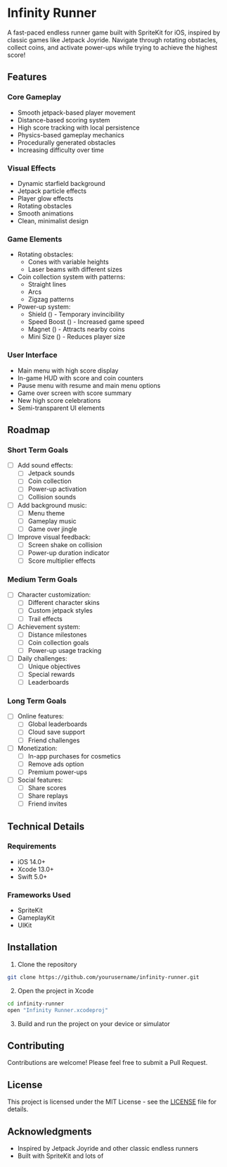 # Infinity Runner

A fast-paced endless runner game built with SpriteKit for iOS, inspired by classic games like Jetpack Joyride. Navigate through rotating obstacles, collect coins, and activate power-ups while trying to achieve the highest score!

## Features

### Core Gameplay 
- Smooth jetpack-based player movement
- Distance-based scoring system
- High score tracking with local persistence
- Physics-based gameplay mechanics
- Procedurally generated obstacles
- Increasing difficulty over time

### Visual Effects 
- Dynamic starfield background
- Jetpack particle effects
- Player glow effects
- Rotating obstacles
- Smooth animations
- Clean, minimalist design

### Game Elements 
- Rotating obstacles:
  - Cones with variable heights
  - Laser beams with different sizes
- Coin collection system with patterns:
  - Straight lines
  - Arcs
  - Zigzag patterns
- Power-up system:
  - Shield () - Temporary invincibility
  - Speed Boost () - Increased game speed
  - Magnet () - Attracts nearby coins
  - Mini Size () - Reduces player size

### User Interface 
- Main menu with high score display
- In-game HUD with score and coin counters
- Pause menu with resume and main menu options
- Game over screen with score summary
- New high score celebrations
- Semi-transparent UI elements

## Roadmap 

### Short Term Goals
- [ ] Add sound effects:
  - [ ] Jetpack sounds
  - [ ] Coin collection
  - [ ] Power-up activation
  - [ ] Collision sounds
- [ ] Add background music:
  - [ ] Menu theme
  - [ ] Gameplay music
  - [ ] Game over jingle
- [ ] Improve visual feedback:
  - [ ] Screen shake on collision
  - [ ] Power-up duration indicator
  - [ ] Score multiplier effects

### Medium Term Goals
- [ ] Character customization:
  - [ ] Different character skins
  - [ ] Custom jetpack styles
  - [ ] Trail effects
- [ ] Achievement system:
  - [ ] Distance milestones
  - [ ] Coin collection goals
  - [ ] Power-up usage tracking
- [ ] Daily challenges:
  - [ ] Unique objectives
  - [ ] Special rewards
  - [ ] Leaderboards

### Long Term Goals
- [ ] Online features:
  - [ ] Global leaderboards
  - [ ] Cloud save support
  - [ ] Friend challenges
- [ ] Monetization:
  - [ ] In-app purchases for cosmetics
  - [ ] Remove ads option
  - [ ] Premium power-ups
- [ ] Social features:
  - [ ] Share scores
  - [ ] Share replays
  - [ ] Friend invites

## Technical Details

### Requirements
- iOS 14.0+
- Xcode 13.0+
- Swift 5.0+

### Frameworks Used
- SpriteKit
- GameplayKit
- UIKit

## Installation

1. Clone the repository
```bash
git clone https://github.com/yourusername/infinity-runner.git
```

2. Open the project in Xcode
```bash
cd infinity-runner
open "Infinity Runner.xcodeproj"
```

3. Build and run the project on your device or simulator

## Contributing

Contributions are welcome! Please feel free to submit a Pull Request.

## License

This project is licensed under the MIT License - see the [LICENSE](LICENSE) file for details.

## Acknowledgments

- Inspired by Jetpack Joyride and other classic endless runners
- Built with SpriteKit and lots of 
